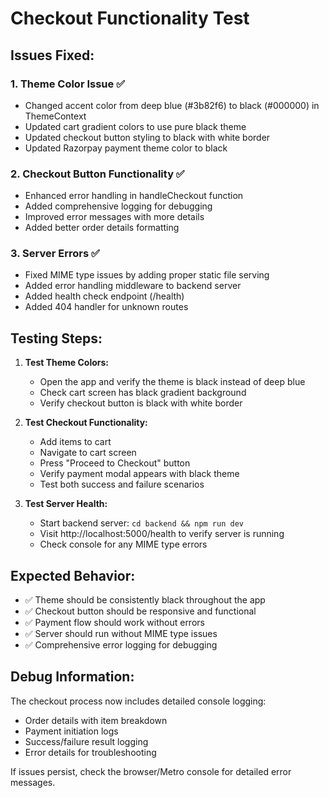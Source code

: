 # Checkout Functionality Test

## Issues Fixed:

### 1. Theme Color Issue ✅
- Changed accent color from deep blue (#3b82f6) to black (#000000) in ThemeContext
- Updated cart gradient colors to use pure black theme
- Updated checkout button styling to black with white border
- Updated Razorpay payment theme color to black

### 2. Checkout Button Functionality ✅
- Enhanced error handling in handleCheckout function
- Added comprehensive logging for debugging
- Improved error messages with more details
- Added better order details formatting

### 3. Server Errors ✅
- Fixed MIME type issues by adding proper static file serving
- Added error handling middleware to backend server
- Added health check endpoint (/health)
- Added 404 handler for unknown routes

## Testing Steps:

1. **Test Theme Colors:**
   - Open the app and verify the theme is black instead of deep blue
   - Check cart screen has black gradient background
   - Verify checkout button is black with white border

2. **Test Checkout Functionality:**
   - Add items to cart
   - Navigate to cart screen
   - Press "Proceed to Checkout" button
   - Verify payment modal appears with black theme
   - Test both success and failure scenarios

3. **Test Server Health:**
   - Start backend server: `cd backend && npm run dev`
   - Visit http://localhost:5000/health to verify server is running
   - Check console for any MIME type errors

## Expected Behavior:

- ✅ Theme should be consistently black throughout the app
- ✅ Checkout button should be responsive and functional
- ✅ Payment flow should work without errors
- ✅ Server should run without MIME type issues
- ✅ Comprehensive error logging for debugging

## Debug Information:

The checkout process now includes detailed console logging:
- Order details with item breakdown
- Payment initiation logs
- Success/failure result logging
- Error details for troubleshooting

If issues persist, check the browser/Metro console for detailed error messages.